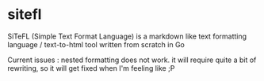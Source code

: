 # sitefl
SiTeFL (Simple Text Format Language) is a markdown like text formatting language / text-to-html tool written from scratch in Go

Current issues :
  nested formatting does not work.
  it will require quite a bit of rewriting, so it will get fixed when I'm feeling like ;P
